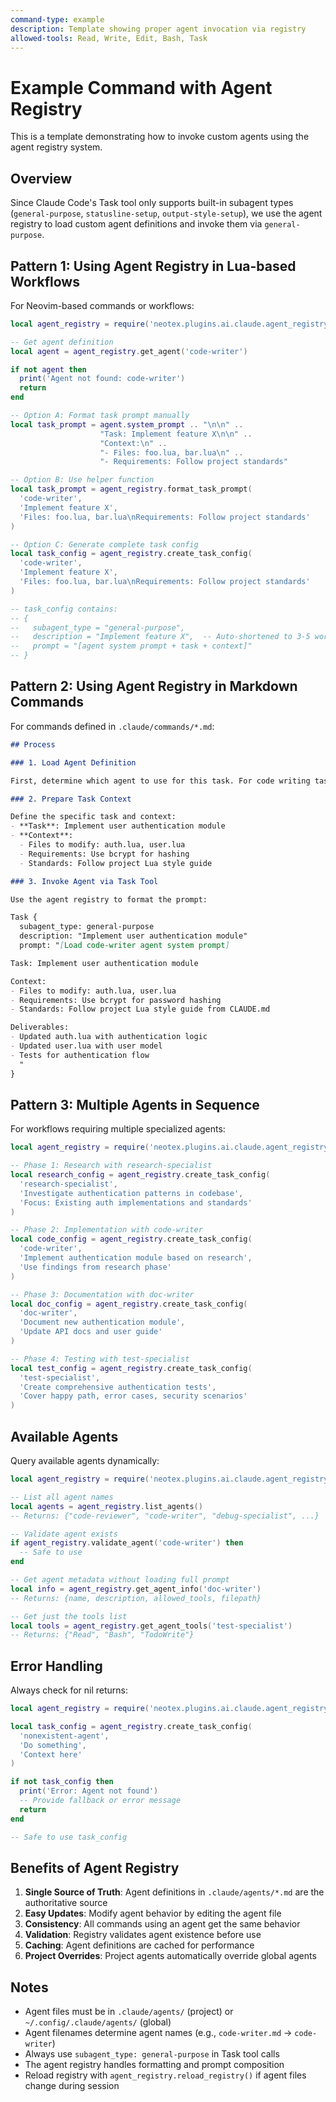 ```yaml
---
command-type: example
description: Template showing proper agent invocation via registry
allowed-tools: Read, Write, Edit, Bash, Task
---
```


# Example Command with Agent Registry

This is a template demonstrating how to invoke custom agents using the agent registry system.

## Overview

Since Claude Code's Task tool only supports built-in subagent types (`general-purpose`, `statusline-setup`, `output-style-setup`), we use the agent registry to load custom agent definitions and invoke them via `general-purpose`.

## Pattern 1: Using Agent Registry in Lua-based Workflows

For Neovim-based commands or workflows:

```lua
local agent_registry = require('neotex.plugins.ai.claude.agent_registry')

-- Get agent definition
local agent = agent_registry.get_agent('code-writer')

if not agent then
  print('Agent not found: code-writer')
  return
end

-- Option A: Format task prompt manually
local task_prompt = agent.system_prompt .. "\n\n" ..
                    "Task: Implement feature X\n\n" ..
                    "Context:\n" ..
                    "- Files: foo.lua, bar.lua\n" ..
                    "- Requirements: Follow project standards"

-- Option B: Use helper function
local task_prompt = agent_registry.format_task_prompt(
  'code-writer',
  'Implement feature X',
  'Files: foo.lua, bar.lua\nRequirements: Follow project standards'
)

-- Option C: Generate complete task config
local task_config = agent_registry.create_task_config(
  'code-writer',
  'Implement feature X',
  'Files: foo.lua, bar.lua\nRequirements: Follow project standards'
)

-- task_config contains:
-- {
--   subagent_type = "general-purpose",
--   description = "Implement feature X",  -- Auto-shortened to 3-5 words
--   prompt = "[agent system prompt + task + context]"
-- }
```

## Pattern 2: Using Agent Registry in Markdown Commands

For commands defined in `.claude/commands/*.md`:

```markdown
## Process

### 1. Load Agent Definition

First, determine which agent to use for this task. For code writing tasks, use the `code-writer` agent.

### 2. Prepare Task Context

Define the specific task and context:
- **Task**: Implement user authentication module
- **Context**:
  - Files to modify: auth.lua, user.lua
  - Requirements: Use bcrypt for hashing
  - Standards: Follow project Lua style guide

### 3. Invoke Agent via Task Tool

Use the agent registry to format the prompt:

Task {
  subagent_type: general-purpose
  description: "Implement user authentication module"
  prompt: "[Load code-writer agent system prompt]

Task: Implement user authentication module

Context:
- Files to modify: auth.lua, user.lua
- Requirements: Use bcrypt for password hashing
- Standards: Follow project Lua style guide from CLAUDE.md

Deliverables:
- Updated auth.lua with authentication logic
- Updated user.lua with user model
- Tests for authentication flow
  "
}
```

## Pattern 3: Multiple Agents in Sequence

For workflows requiring multiple specialized agents:

```lua
local agent_registry = require('neotex.plugins.ai.claude.agent_registry')

-- Phase 1: Research with research-specialist
local research_config = agent_registry.create_task_config(
  'research-specialist',
  'Investigate authentication patterns in codebase',
  'Focus: Existing auth implementations and standards'
)

-- Phase 2: Implementation with code-writer
local code_config = agent_registry.create_task_config(
  'code-writer',
  'Implement authentication module based on research',
  'Use findings from research phase'
)

-- Phase 3: Documentation with doc-writer
local doc_config = agent_registry.create_task_config(
  'doc-writer',
  'Document new authentication module',
  'Update API docs and user guide'
)

-- Phase 4: Testing with test-specialist
local test_config = agent_registry.create_task_config(
  'test-specialist',
  'Create comprehensive authentication tests',
  'Cover happy path, error cases, security scenarios'
)
```

## Available Agents

Query available agents dynamically:

```lua
local agent_registry = require('neotex.plugins.ai.claude.agent_registry')

-- List all agent names
local agents = agent_registry.list_agents()
-- Returns: {"code-reviewer", "code-writer", "debug-specialist", ...}

-- Validate agent exists
if agent_registry.validate_agent('code-writer') then
  -- Safe to use
end

-- Get agent metadata without loading full prompt
local info = agent_registry.get_agent_info('doc-writer')
-- Returns: {name, description, allowed_tools, filepath}

-- Get just the tools list
local tools = agent_registry.get_agent_tools('test-specialist')
-- Returns: {"Read", "Bash", "TodoWrite"}
```

## Error Handling

Always check for nil returns:

```lua
local agent_registry = require('neotex.plugins.ai.claude.agent_registry')

local task_config = agent_registry.create_task_config(
  'nonexistent-agent',
  'Do something',
  'Context here'
)

if not task_config then
  print('Error: Agent not found')
  -- Provide fallback or error message
  return
end

-- Safe to use task_config
```

## Benefits of Agent Registry

1. **Single Source of Truth**: Agent definitions in `.claude/agents/*.md` are the authoritative source
2. **Easy Updates**: Modify agent behavior by editing the agent file
3. **Consistency**: All commands using an agent get the same behavior
4. **Validation**: Registry validates agent existence before use
5. **Caching**: Agent definitions are cached for performance
6. **Project Overrides**: Project agents automatically override global agents

## Notes

- Agent files must be in `.claude/agents/` (project) or `~/.config/.claude/agents/` (global)
- Agent filenames determine agent names (e.g., `code-writer.md` → `code-writer`)
- Always use `subagent_type: general-purpose` in Task tool calls
- The agent registry handles formatting and prompt composition
- Reload registry with `agent_registry.reload_registry()` if agent files change during session
